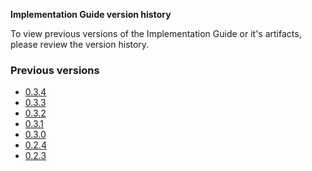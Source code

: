 <!-- This is an autogenerated file, you generally do not want to edit this file directly unless updating wording.
See publish_version.sh -->

**Implementation Guide version history**

To view previous versions of the Implementation Guide or it's artifacts, please review the version history.

### Previous versions

- [0.3.4](./branches/034)
- [0.3.3](./branches/033)
- [0.3.2](./branches/032)
- [0.3.1](./branches/031)
- [0.3.0](./branches/030)
- [0.2.4](./branches/024)
- [0.2.3](./branches/023)
 